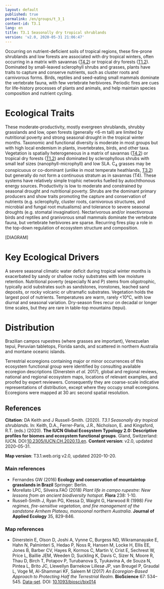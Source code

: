 ```yaml
---
layout: default
published: true
permalink: /en/groups/t_3_1
content-id: T3.1
lang: en
title: T3.1 Seasonally dry tropical shrublands
version: 'v2.0, 2020-05-31 21:06:47'
---
```


Occurring on nutrient-deficient soils of tropical regions, these fire-prone shrublands and low forests are associated with dry tropical winters, often occurring in a matrix with savannas ([T4.2](/explore/groups/T4.2)) or tropical dry forests ([T1.2](/explore/groups/T1.2)). Dominated by small-leaved sclerophyll shrubs and grasses, plants have traits to capture and conserve nutrients, such as cluster roots and carnivorous forms. Birds, reptiles and seed-eating small mammals dominate the vertebrate fauna, with few vertebrate herbivores. Periodic fires are cues for life-history processes of plants and animals, and help maintain species composition and nutrient cycling.

# Ecological Traits
 
These moderate-productivity, mostly evergreen shrublands, shrubby grasslands and low, open forests (generally <6-m tall) are limited by nutritional poverty and strong seasonal drought in the tropical winter months. Taxonomic and functional diversity is moderate in most groups but with high local endemism in plants, invertebrates, birds, and other taxa. Vegetation is spatially heterogeneous in a matrix of savannas ([T4.2](/explore/groups/T4.2)) or tropical dry forests ([T1.2](/explore/groups/T1.2)) and dominated by sclerophyllous shrubs with small leaf sizes (nanophyll-microphyll) and low SLA. C<sub>4</sub> grasses may be conspicuous or co-dominant (unlike in most temperate heathlands, [T3.2](/explore/groups/T3.2)) but generally do not form a continuous stratum as in savannas (T4). These systems have relatively simple trophic networks fuelled by autochthonous energy sources. Productivity is low to moderate and constrained by seasonal drought and nutritional poverty. Shrubs are the dominant primary producers and show traits promoting the capture and conservation of nutrients (e.g. sclerophylly, cluster roots, carnivorous structures, and microbial and fungal root mutualisms) and tolerance to severe seasonal droughts (e.g. stomatal invagination). Nectarivorous and/or insectivorous birds and reptiles and granivorous small mammals dominate the vertebrate fauna, but vertebrate herbivores are sparse. Recurring fires play a role in the top-down regulation of ecosystem structure and composition.

[DIAGRAM]

# Key Ecological Drivers
 
A severe seasonal climatic water deficit during tropical winter months is exacerbated by sandy or shallow rocky substrates with low moisture retention. Nutritional poverty (especially N and P) stems from oligotrophic, typically acid substrates such as sandstones, ironstones, leached sand deposits, or rocky volcanic or ultramafic substrates. Vegetation holds the largest pool of nutrients. Temperatures are warm, rarely <10°C, with low diurnal and seasonal variation. Dry-season fires recur on decadal or longer time scales, but they are rare in table-top mountains (tepui).
 
# Distribution
 
Brazilian campos rupestres (where grasses are important), Venezuelan tepui, Peruvian tabletops, Florida sands, and scattered in northern Australia and montane oceanic islands.

Terrestrial ecoregions containing major or minor occurrences of this ecosystem functional group were identified by consulting available ecoregion descriptions (Dinerstein _et al._ 2017), global and regional reviews, national and regional ecosystem maps, locations of relevant examples, and proofed by expert reviewers. Consequently they are coarse-scale indicative representations of distribution, except where they occupy small ecoregions. Ecoregions were mapped at 30 arc second spatial resolution.

## References

**Citation**: DA Keith and J Russell-Smith. (2020). *T3.1 Seasonally dry tropical shrublands*. In: Keith, D.A., Ferrer-Paris, J.R., Nicholson, E. and Kingsford, R.T. (eds.) (2020). **The IUCN Global Ecosystem Typology 2.0: Descriptive profiles for biomes and ecosystem functional groups**. Gland, Switzerland: IUCN. DOI:[10.2305/IUCN.CH.2020.13.en](https://doi.org/10.2305/IUCN.CH.2020.13.en).
**Content version**: v2.0, updated 2020-05-31.

**Map version**: T3.1.web.orig v2.0, updated 2020-10-20.

### Main references
* Fernandes GW (2016) **Ecology and conservation of mountaintop grasslands in Brazil** Springer: Berlin.
* Morellato LPC, Silveira.FAO  (2018) *Plant life in campo rupestre: New lessons from an ancient biodiversity hotspot*. **Flora** 238: 1-10.
* Russell-Smith J, Ryan PG, Klessa D, Waight G, Harwood R  (1998) *Fire regimes, fire-sensitive vegetation, and fire management of the sandstone Arnhem Plateau, monsoonal northern Australia*. **Journal of Applied Ecology** 35, 829-846.

### Map references
* Dinerstein E, Olson D, Joshi A, Vynne C, Burgess ND, Wikramanayake E, Hahn N, Palminteri S, Hedao P, Noss R, Hansen M, Locke H, Ellis EE, Jones B, Barber CV, Hayes R, Kormos C, Martin V, Crist E, Sechrest W, Price L, Baillie JEM, Weeden D, Suckling K, Davis C, Sizer N, Moore R, Thau D, Birch T, Potapov P, Turubanova S, Tyukavina A, de Souza N, Pintea L, Brito JC, Llewellyn Barnekow Lillesø JP, van Breugel P, Graudal L, Voge M, Al-Shammari KF, Saleem M  (2017) *An Ecoregion-Based Approach to Protecting Half the Terrestrial Realm*. **BioScience** 67: 534–545. [Data-set](https://ecoregions2017.appspot.com/). DOI: [10.1093/biosci/bix014](http://doi.org/10.1093/biosci/bix014)
